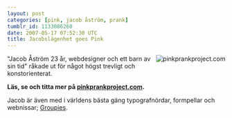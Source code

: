 ```yaml
---
layout: post
categories: [pink, jacob åström, prank]
tumblr_id: 1133086260
date: 2007-05-17 07:52:30 UTC
title: Jacobslägenhet goes Pink
---
```


<a href="http://www.pinkprankproject.com/"><img src='/attachments/2007/05/pinkprankproject.jpg' alt='pinkprankproject.com' style="float:right;margin-left:10px;margin-bottom:10px;" /></a>"Jacob Åström 23 år, webdesigner och ett barn av sin tid" råkade ut för något högst trevligt och konstorienterat.

<b>Läs, se och titta mer på <a href="http://www.pinkprankproject.com/">pinkprankproject.com</a>.</b>

Jacob är även med i världens bästa gäng typografnördar, formpellar och webnissar; <a href="http://groupies.plansanddesign.com/">Groupies</a>.
